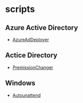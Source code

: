 # scripts

## Azure Active Directory

- [AzureAdDeployer](https://github.com/swissbuechi/AzureAdDeployer)

## Actice Directory

- [PremissionChanger](./Active%20Directory/PermissionChanger6.3.1.ps1)

## Windows

- [Autounattend](./Windows/Autounattend/README.md)
